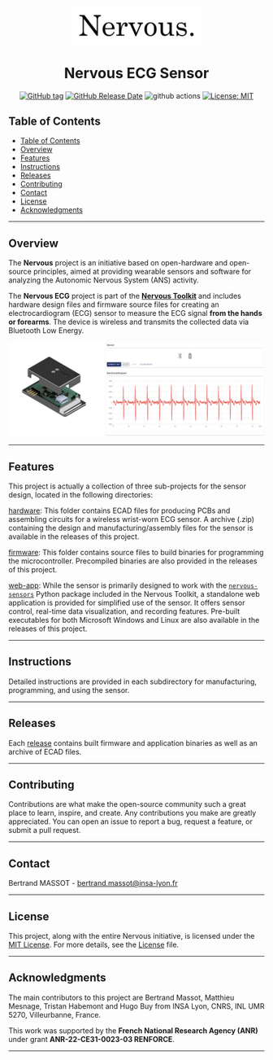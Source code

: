 <p align="center">
    <img src="assets/nervous-logo.png" align="center" width="50%">
</p>
<p align="center">
    <h1 align="center">Nervous ECG Sensor</h1>
</p>

<p align="center">
    <a href="https://github.com/sensors-inl/Nervous-ECG/releases/"><img src="https://img.shields.io/github/tag/sensors-inl/Nervous-ECG?include_prereleases=&sort=semver&color=blue" alt="GitHub tag"></a>
    <a href="https://github.com/sensors-inl/Nervous-ECG/releases/"><img alt="GitHub Release Date" src="https://img.shields.io/github/release-date/sensors-inl/Nervous-ECG"></a>
	<img alt="github actions" src="https://img.shields.io/badge/GitHub%20Actions-%232671E5?logo=github%20actions&logoColor=white"/>
	<a href="https://opensource.org/licenses/MIT"><img alt="License: MIT" src="https://img.shields.io/badge/License-MIT-yellow.svg"/></a>
</p>

## Table of Contents

- [Table of Contents](#table-of-contents)
- [Overview](#overview)
- [Features](#features)
- [Instructions](#instructions)
- [Releases](#releases)
- [Contributing](#contributing)
- [Contact](#contact)
- [License](#license)
- [Acknowledgments](#acknowledgments)

---

## Overview

The **Nervous** project is an initiative based on open-hardware and open-source principles, aimed at providing wearable sensors and software for analyzing the Autonomic Nervous System (ANS) activity.

The **Nervous ECG** project is part of the **[Nervous Toolkit](https://github.com/sensors-inl/Nervous-Toolkit)** and includes hardware design files and firmware source files for creating an electrocardiogram (ECG) sensor to measure the ECG signal **from the hands or forearms**.
The device is wireless and transmits the collected data via Bluetooth Low Energy.

![Illustration of the Nervous ECG sensor and real-time data shown on the application](assets/nervous-ecg-overview.png "Nervous ECG sensor and application")

---

## Features

This project is actually a collection of three sub-projects for the sensor design, located in the following directories:

[hardware](./hardware/): This folder contains ECAD files for producing PCBs and assembling circuits for a wireless wrist-worn ECG sensor.
A archive (.zip) containing the design and manufacturing/assembly files for the sensor is available in the releases of this project.

[firmware](./firmware/): This folder contains source files to build binaries for programming the microcontroller.
Precompiled binaries are also provided in the releases of this project.

[web-app](./web-app/): While the sensor is primarily designed to work with the [```nervous-sensors```](https://github.com/sensors-inl/Nervous-Sensors) Python package included in the Nervous Toolkit, a standalone web application is provided for simplified use of the sensor.
It offers sensor control, real-time data visualization, and recording features.
Pre-built executables for both Microsoft Windows and Linux are also available in the releases of this project.

---

## Instructions

Detailed instructions are provided in each subdirectory for manufacturing, programming, and using the sensor.

---

## Releases

Each [release](https://github.com/sensors-inl/Nervous-ECG/releases/latest) contains built firmware and application binaries as well as an archive of ECAD files.

---

## Contributing

Contributions are what make the open-source community such a great place to learn, inspire, and create. Any contributions you make are greatly appreciated. You can open an issue to report a bug, request a feature, or submit a pull request.

---

## Contact

Bertrand MASSOT - [bertrand.massot@insa-lyon.fr](mailto:bertrand.massot@insa-lyon.fr)

---

## License

This project, along with the entire Nervous initiative, is licensed under the [MIT License](https://opensource.org/licenses/MIT). For more details, see the [License](LICENSE.md) file.

---

## Acknowledgments

The main contributors to this project are Bertrand Massot, Matthieu Mesnage, Tristan Habemont and Hugo Buy from INSA Lyon, CNRS, INL UMR 5270, Villeurbanne, France.

This work was supported by the **French National Research Agency (ANR)** under grant **ANR-22-CE31-0023-03 RENFORCE**.

---
